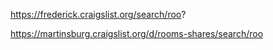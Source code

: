https://frederick.craigslist.org/search/roo?

https://martinsburg.craigslist.org/d/rooms-shares/search/roo
